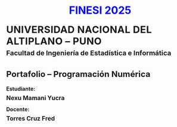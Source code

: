 <p align="center">

</p>

<h1 align="center" style="color:blue;">
  FINESI 2025
</h1>


  <!-- Texto centrado -->
  <h1 style="margin:6px 0 6px 0; font-size:26px; letter-spacing:0.5px;">UNIVERSIDAD NACIONAL DEL ALTIPLANO – PUNO</h1>
  <h2 style="margin:4px 0 14px 0; font-size:18px; font-weight:700;">Facultad de Ingeniería de Estadística e Informática</h2>

  <hr style="border:none; height:1px; background:rgba(255,255,255,0.15); width:80%; margin:16px auto;" />

  <h1 style="margin:10px 0 18px 0; font-size:22px;"> Portafolio – Programación Numérica</h1>

  <div style="max-width:700px; margin:0 auto;">
    <p style="margin:12px 0 6px 0; font-size:14px;"> <strong>Estudiante:</strong></p>
    <p style="margin:0 0 12px 0; font-size:16px;"><strong>Nexu Mamani Yucra</strong></p>
  <p style="margin:12px 0 6px 0; font-size:14px;"> <strong>Docente:</strong></p>
    <p style="margin:0 0 12px 0; font-size:16px;"><strong>Torres Cruz Fred</strong></p>


